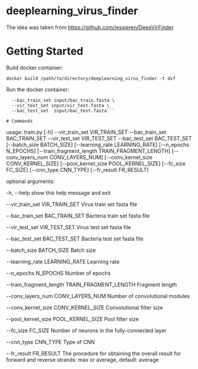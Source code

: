 # deeplearning_virus_finder
The idea was taken from https://github.com/jessieren/DeepVirFinder

# Getting Started

Build docker container:

```docker build /path/to/directory/deeplearning_virus_finder -t dvf```

Run the docker container:

```docker run -v /path/to/input:/input dvf python train.py --vir_train_set input/vir_train.fasta \
  --bac_train_set input/bac_train.fasta \
  --vir_test_set input/vir_test.fasta \
  --bac_test_set  input/bac_test.fasta```

# Commands
```
usage: train.py [-h] --vir_train_set VIR_TRAIN_SET --bac_train_set BAC_TRAIN_SET --vir_test_set VIR_TEST_SET --bac_test_set BAC_TEST_SET [--batch_size BATCH_SIZE] [--learning_rate LEARNING_RATE]
                [--n_epochs N_EPOCHS] [--train_fragment_length TRAIN_FRAGMENT_LENGTH] [--conv_layers_num CONV_LAYERS_NUM] [--conv_kernel_size CONV_KERNEL_SIZE] [--pool_kernel_size POOL_KERNEL_SIZE]
                [--fc_size FC_SIZE] [--cnn_type CNN_TYPE] [--fr_result FR_RESULT]

optional arguments:

  -h, --help            show this help message and exit
  
  --vir_train_set VIR_TRAIN_SET
                        Virus train set fasta file
                        
  --bac_train_set BAC_TRAIN_SET
                        Bacteria train set fasta file
                        
  --vir_test_set VIR_TEST_SET
                        Virus test set fasta file
                        
  --bac_test_set BAC_TEST_SET
                        Bacteria test set fasta file
                        
  --batch_size BATCH_SIZE
                        Batch size
                        
  --learning_rate LEARNING_RATE
                        Learning rate
                        
  --n_epochs N_EPOCHS   Number of epochs
  
  --train_fragment_length TRAIN_FRAGMENT_LENGTH
                        Fragment length
                        
  --conv_layers_num CONV_LAYERS_NUM
                        Number of convolutional modules
                        
  --conv_kernel_size CONV_KERNEL_SIZE
                        Convolutional filter size
                        
  --pool_kernel_size POOL_KERNEL_SIZE
                        Pool filter size
                        
  --fc_size FC_SIZE     Number of neurons in the fully-connected layer
  
  --cnn_type CNN_TYPE   Type of CNN
  
  --fr_result FR_RESULT
                        The procedure for obtaining the overall result for forward and reverse strands: max or average, default: average
```
